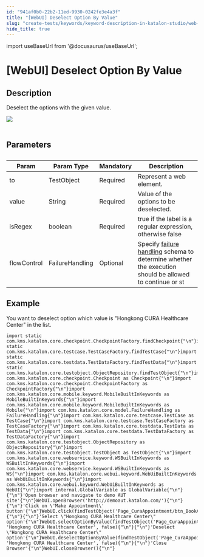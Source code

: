 ```yaml
---
id: "941af0b0-22b2-11ed-9930-0242fe3e4a3f"
title: "[WebUI] Deselect Option By Value"
slug: "create-tests/keywords/keyword-description-in-katalon-studio/web-ui-keywords/webui-deselect-option-by-value"
hide_title: true
---
```

import useBaseUrl from '@docusaurus/useBaseUrl';


# <a id="id_0" class="anchor_top_offset"/><a id="ariaid-title1" class="anchor_top_offset"/>[WebUI] Deselect Option By Value


## <a id="id_0__id_1" class="anchor_top_offset"/>Description

              
<p xmlns="http://www.w3.org/1999/xhtml" className="p">Deselect the options with the given value.</p> 
      
<p xmlns="http://www.w3.org/1999/xhtml" className="p">   <img className="image" src={useBaseUrl("https://github.com/katalon-studio/docs-images/raw/master/katalon-studio/docs/webui-deselect-option-by-value/image2017-3-1-153A103A55.png")} /><br /><br /> </p> 
      

## <a id="id_0__id_2" class="anchor_top_offset"/>Parameters

              
<table xmlns="http://www.w3.org/1999/xhtml" className="table anchor_top_offset" id="id_0__9f663447-7252-4b23-a870-4bfb4d54fc5a"><caption /><thead className="thead"><tr className><th className="entry anchor_top_offset" id="id_0__9f663447-7252-4b23-a870-4bfb4d54fc5a__entry__1">Param</th><th className="entry anchor_top_offset" id="id_0__9f663447-7252-4b23-a870-4bfb4d54fc5a__entry__2">Param Type</th><th className="entry anchor_top_offset" id="id_0__9f663447-7252-4b23-a870-4bfb4d54fc5a__entry__3">Mandatory</th><th className="entry anchor_top_offset" id="id_0__9f663447-7252-4b23-a870-4bfb4d54fc5a__entry__4">Description</th></tr></thead><tbody className="tbody"><tr className><td className="entry" headers="id_0__9f663447-7252-4b23-a870-4bfb4d54fc5a__entry__1 id_0__9f663447-7252-4b23-a870-4bfb4d54fc5a__entry__2 id_0__9f663447-7252-4b23-a870-4bfb4d54fc5a__entry__3 id_0__9f663447-7252-4b23-a870-4bfb4d54fc5a__entry__4 ">to</td><td className="entry" headers="id_0__9f663447-7252-4b23-a870-4bfb4d54fc5a__entry__1 id_0__9f663447-7252-4b23-a870-4bfb4d54fc5a__entry__2 id_0__9f663447-7252-4b23-a870-4bfb4d54fc5a__entry__3 id_0__9f663447-7252-4b23-a870-4bfb4d54fc5a__entry__4 ">TestObject</td><td className="entry" headers="id_0__9f663447-7252-4b23-a870-4bfb4d54fc5a__entry__1 id_0__9f663447-7252-4b23-a870-4bfb4d54fc5a__entry__2 id_0__9f663447-7252-4b23-a870-4bfb4d54fc5a__entry__3 id_0__9f663447-7252-4b23-a870-4bfb4d54fc5a__entry__4 ">Required</td><td className="entry" headers="id_0__9f663447-7252-4b23-a870-4bfb4d54fc5a__entry__1 id_0__9f663447-7252-4b23-a870-4bfb4d54fc5a__entry__2 id_0__9f663447-7252-4b23-a870-4bfb4d54fc5a__entry__3 id_0__9f663447-7252-4b23-a870-4bfb4d54fc5a__entry__4 ">Represent a web element.</td></tr><tr className><td className="entry" headers="id_0__9f663447-7252-4b23-a870-4bfb4d54fc5a__entry__1 id_0__9f663447-7252-4b23-a870-4bfb4d54fc5a__entry__2 id_0__9f663447-7252-4b23-a870-4bfb4d54fc5a__entry__3 id_0__9f663447-7252-4b23-a870-4bfb4d54fc5a__entry__4 ">value</td><td className="entry" headers="id_0__9f663447-7252-4b23-a870-4bfb4d54fc5a__entry__1 id_0__9f663447-7252-4b23-a870-4bfb4d54fc5a__entry__2 id_0__9f663447-7252-4b23-a870-4bfb4d54fc5a__entry__3 id_0__9f663447-7252-4b23-a870-4bfb4d54fc5a__entry__4 ">String</td><td className="entry" headers="id_0__9f663447-7252-4b23-a870-4bfb4d54fc5a__entry__1 id_0__9f663447-7252-4b23-a870-4bfb4d54fc5a__entry__2 id_0__9f663447-7252-4b23-a870-4bfb4d54fc5a__entry__3 id_0__9f663447-7252-4b23-a870-4bfb4d54fc5a__entry__4 ">Required</td><td className="entry" headers="id_0__9f663447-7252-4b23-a870-4bfb4d54fc5a__entry__1 id_0__9f663447-7252-4b23-a870-4bfb4d54fc5a__entry__2 id_0__9f663447-7252-4b23-a870-4bfb4d54fc5a__entry__3 id_0__9f663447-7252-4b23-a870-4bfb4d54fc5a__entry__4 ">Value of the options to be deselected.</td></tr><tr className><td className="entry" headers="id_0__9f663447-7252-4b23-a870-4bfb4d54fc5a__entry__1 id_0__9f663447-7252-4b23-a870-4bfb4d54fc5a__entry__2 id_0__9f663447-7252-4b23-a870-4bfb4d54fc5a__entry__3 id_0__9f663447-7252-4b23-a870-4bfb4d54fc5a__entry__4 ">isRegex</td><td className="entry" headers="id_0__9f663447-7252-4b23-a870-4bfb4d54fc5a__entry__1 id_0__9f663447-7252-4b23-a870-4bfb4d54fc5a__entry__2 id_0__9f663447-7252-4b23-a870-4bfb4d54fc5a__entry__3 id_0__9f663447-7252-4b23-a870-4bfb4d54fc5a__entry__4 ">boolean</td><td className="entry" headers="id_0__9f663447-7252-4b23-a870-4bfb4d54fc5a__entry__1 id_0__9f663447-7252-4b23-a870-4bfb4d54fc5a__entry__2 id_0__9f663447-7252-4b23-a870-4bfb4d54fc5a__entry__3 id_0__9f663447-7252-4b23-a870-4bfb4d54fc5a__entry__4 ">Required</td><td className="entry" headers="id_0__9f663447-7252-4b23-a870-4bfb4d54fc5a__entry__1 id_0__9f663447-7252-4b23-a870-4bfb4d54fc5a__entry__2 id_0__9f663447-7252-4b23-a870-4bfb4d54fc5a__entry__3 id_0__9f663447-7252-4b23-a870-4bfb4d54fc5a__entry__4 ">true if the label is a regular expression, otherwise false</td></tr><tr className><td className="entry" headers="id_0__9f663447-7252-4b23-a870-4bfb4d54fc5a__entry__1 id_0__9f663447-7252-4b23-a870-4bfb4d54fc5a__entry__2 id_0__9f663447-7252-4b23-a870-4bfb4d54fc5a__entry__3 id_0__9f663447-7252-4b23-a870-4bfb4d54fc5a__entry__4 ">flowControl</td><td className="entry" headers="id_0__9f663447-7252-4b23-a870-4bfb4d54fc5a__entry__1 id_0__9f663447-7252-4b23-a870-4bfb4d54fc5a__entry__2 id_0__9f663447-7252-4b23-a870-4bfb4d54fc5a__entry__3 id_0__9f663447-7252-4b23-a870-4bfb4d54fc5a__entry__4 ">FailureHandling</td><td className="entry" headers="id_0__9f663447-7252-4b23-a870-4bfb4d54fc5a__entry__1 id_0__9f663447-7252-4b23-a870-4bfb4d54fc5a__entry__2 id_0__9f663447-7252-4b23-a870-4bfb4d54fc5a__entry__3 id_0__9f663447-7252-4b23-a870-4bfb4d54fc5a__entry__4 ">Optional</td><td className="entry" headers="id_0__9f663447-7252-4b23-a870-4bfb4d54fc5a__entry__1 id_0__9f663447-7252-4b23-a870-4bfb4d54fc5a__entry__2 id_0__9f663447-7252-4b23-a870-4bfb4d54fc5a__entry__3 id_0__9f663447-7252-4b23-a870-4bfb4d54fc5a__entry__4 ">Specify <a className="xref" href="/docs/maintain/configure-failure-handling-settings-in-katalon-studio">failure handling</a> schema to         determine whether the execution should be allowed to continue or         st</td></tr></tbody></table> 
      

## <a id="id_0__id_3" class="anchor_top_offset"/>Example

              
<p xmlns="http://www.w3.org/1999/xhtml" className="p">You want to deselect option which value is "Hongkong CURA   Healthcare Center" in the list.</p> 
              
<pre xmlns="http://www.w3.org/1999/xhtml" className="pre codeblock"><code>import static com.kms.katalon.core.checkpoint.CheckpointFactory.findCheckpoint{"\n"}import static com.kms.katalon.core.testcase.TestCaseFactory.findTestCase{"\n"}import static com.kms.katalon.core.testdata.TestDataFactory.findTestData{"\n"}import static com.kms.katalon.core.testobject.ObjectRepository.findTestObject{"\n"}import com.kms.katalon.core.checkpoint.Checkpoint as Checkpoint{"\n"}import com.kms.katalon.core.checkpoint.CheckpointFactory as CheckpointFactory{"\n"}import com.kms.katalon.core.mobile.keyword.MobileBuiltInKeywords as MobileBuiltInKeywords{"\n"}import com.kms.katalon.core.mobile.keyword.MobileBuiltInKeywords as Mobile{"\n"}import com.kms.katalon.core.model.FailureHandling as FailureHandling{"\n"}import com.kms.katalon.core.testcase.TestCase as TestCase{"\n"}import com.kms.katalon.core.testcase.TestCaseFactory as TestCaseFactory{"\n"}import com.kms.katalon.core.testdata.TestData as TestData{"\n"}import com.kms.katalon.core.testdata.TestDataFactory as TestDataFactory{"\n"}import com.kms.katalon.core.testobject.ObjectRepository as ObjectRepository{"\n"}import com.kms.katalon.core.testobject.TestObject as TestObject{"\n"}import com.kms.katalon.core.webservice.keyword.WSBuiltInKeywords as WSBuiltInKeywords{"\n"}import com.kms.katalon.core.webservice.keyword.WSBuiltInKeywords as WS{"\n"}import com.kms.katalon.core.webui.keyword.WebUiBuiltInKeywords as WebUiBuiltInKeywords{"\n"}import com.kms.katalon.core.webui.keyword.WebUiBuiltInKeywords as WebUI{"\n"}import internal.GlobalVariable as GlobalVariable{"\n"}{"\n"}'Open browser and navigate to demo AUT site'{"\n"}WebUI.openBrowser('http://demoaut.katalon.com/'){"\n"}{"\n"}'Click on \'Make Appointment\' button'{"\n"}WebUI.click(findTestObject('Page_CuraAppointment/btn_BookAppointment')){"\n"}{"\n"}'Select \"Hongkong CURA Healthcare Center\" option'{"\n"}WebUI.selectOptionByValue(findTestObject('Page_CuraAppointment/lst_Facility'), 'Hongkong CURA Healthcare Center', false){"\n"}{"\n"}'Deselect \"Hongkong CURA Healthcare Center\" option'{"\n"}WebUI.deselectOptionByValue(findTestObject('Page_CuraAppointment/lst_Facility'), 'Hongkong CURA Healthcare Center', false){"\n"}{"\n"}'Close Browser'{"\n"}WebUI.closeBrowser(){"\n"}</code></pre> 
            
